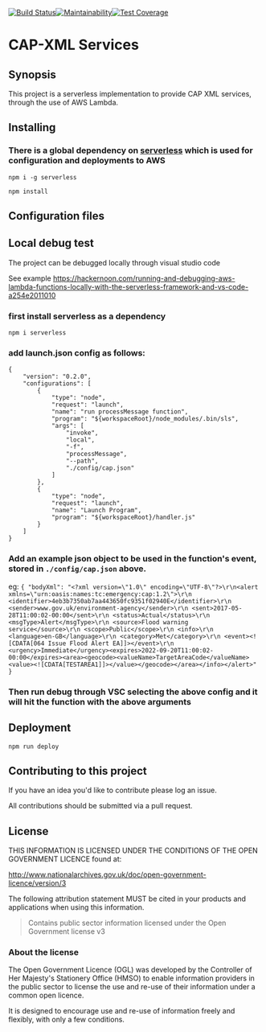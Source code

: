 [![Build Status](https://travis-ci.org/DEFRA/cap-xml.svg?branch=master)](https://travis-ci.org/DEFRA/cap-xml)[![Maintainability](https://api.codeclimate.com/v1/badges/e6e726f97cd31b8569fa/maintainability)](https://codeclimate.com/github/DEFRA/cap-xml/maintainability)[![Test Coverage](https://api.codeclimate.com/v1/badges/e6e726f97cd31b8569fa/test_coverage)](https://codeclimate.com/github/DEFRA/cap-xml/test_coverage)

# CAP-XML Services

## Synopsis

This project is a serverless implementation to provide CAP XML services, through the use of AWS Lambda.

## Installing

### There is a global dependency on [serverless](https://serverless.com/) which is used for configuration and deployments to AWS
`npm i -g serverless`

`npm install`

## Configuration files

## Local debug test

The project can be debugged locally through visual studio code

See example <https://hackernoon.com/running-and-debugging-aws-lambda-functions-locally-with-the-serverless-framework-and-vs-code-a254e2011010>

### first install serverless as a dependency
`npm i serverless`
### add launch.json config as follows:
```
{
    "version": "0.2.0",
    "configurations": [
        {
            "type": "node",
            "request": "launch",
            "name": "run processMessage function",
            "program": "${workspaceRoot}/node_modules/.bin/sls",
            "args": [
                "invoke",
                "local",
                "-f",
                "processMessage",
                "--path",
                "./config/cap.json"
            ]
        },
        {
            "type": "node",
            "request": "launch",
            "name": "Launch Program",
            "program": "${workspaceRoot}/handler.js"
        }
    ]
}
```
### Add an example json object to be used in the function's event, stored in `./config/cap.json` above.

eg: `{
    "bodyXml": "<?xml version=\"1.0\" encoding=\"UTF-8\"?>\r\n<alert xmlns=\"urn:oasis:names:tc:emergency:cap:1.2\">\r\n <identifier>4eb3b7350ab7aa443650fc9351f02940E</identifier>\r\n <sender>www.gov.uk/environment-agency</sender>\r\n <sent>2017-05-28T11:00:02-00:00</sent>\r\n <status>Actual</status>\r\n <msgType>Alert</msgType>\r\n <source>Flood warning service</source>\r\n <scope>Public</scope>\r\n <info>\r\n <language>en-GB</language>\r\n <category>Met</category>\r\n <event><![CDATA[064 Issue Flood Alert EA]]></event>\r\n <urgency>Immediate</urgency><expires>2022-09-20T11:00:02-00:00</expires><area><geocode><valueName>TargetAreaCode</valueName><value><![CDATA[TESTAREA1]]></value></geocode></area></info></alert>"
}`

### Then run debug through VSC selecting the above config and it will hit the function with the above arguments


## Deployment

`npm run deploy`

## Contributing to this project

If you have an idea you'd like to contribute please log an issue.

All contributions should be submitted via a pull request.

## License

THIS INFORMATION IS LICENSED UNDER THE CONDITIONS OF THE OPEN GOVERNMENT LICENCE found at:

<http://www.nationalarchives.gov.uk/doc/open-government-licence/version/3>

The following attribution statement MUST be cited in your products and applications when using this information.

>Contains public sector information licensed under the Open Government license v3

### About the license

The Open Government Licence (OGL) was developed by the Controller of Her Majesty's Stationery Office (HMSO) to enable information providers in the public sector to license the use and re-use of their information under a common open licence.

It is designed to encourage use and re-use of information freely and flexibly, with only a few conditions.

